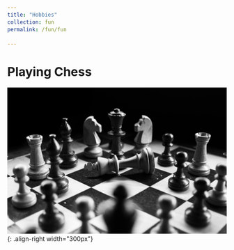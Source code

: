 ```yaml
---
title: "Hobbies"
collection: fun
permalink: /fun/fun

---
```


# Playing Chess
![Playing Chess](/images/2_chess.jpg){: .align-right width="300px"}